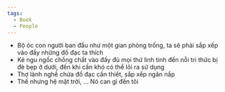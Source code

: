 ```yaml
---
tags:
  - Book
  - People
---
```

- Bộ óc con người ban đầu như một gian phòng trống, ta sẽ phải sắp xếp vào đấy những đồ đạc ta thích
- Kẻ ngu ngốc chồng chất vào đấy đủ mọi thứ linh tinh đến nỗi tri thức bị đè bẹp ở dưới, đến khi cần khó có thể lôi ra sử dụng
- Thợ lành nghề chứa đồ đạc cần thiết, sắp xếp ngăn nắp
- Thế nhưng hệ mặt trời, ... Nó can gì đến tôi